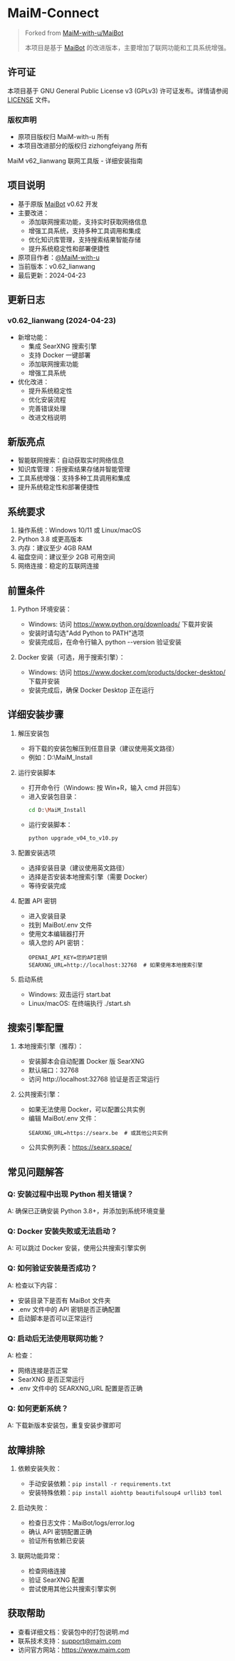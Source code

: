 # MaiM-Connect

> Forked from [MaiM-with-u/MaiBot](https://github.com/MaiM-with-u/MaiBot)
> 
> 本项目是基于 [MaiBot](https://github.com/MaiM-with-u/MaiBot) 的改进版本，主要增加了联网功能和工具系统增强。

## 许可证

本项目基于 GNU General Public License v3 (GPLv3) 许可证发布。详情请参阅 [LICENSE](LICENSE) 文件。

### 版权声明

- 原项目版权归 MaiM-with-u 所有
- 本项目改进部分的版权归 zizhongfeiyang 所有

MaiM v62_lianwang 联网工具版 - 详细安装指南

## 项目说明
* 基于原版 [MaiBot](https://github.com/MaiM-with-u/MaiBot) v0.62 开发
* 主要改进：
  * 添加联网搜索功能，支持实时获取网络信息
  * 增强工具系统，支持多种工具调用和集成
  * 优化知识库管理，支持搜索结果智能存储
  * 提升系统稳定性和部署便捷性
* 原项目作者：[@MaiM-with-u](https://github.com/MaiM-with-u)
* 当前版本：v0.62_lianwang
* 最后更新：2024-04-23

## 更新日志
### v0.62_lianwang (2024-04-23)
* 新增功能：
  * 集成 SearXNG 搜索引擎
  * 支持 Docker 一键部署
  * 添加联网搜索功能
  * 增强工具系统
* 优化改进：
  * 提升系统稳定性
  * 优化安装流程
  * 完善错误处理
  * 改进文档说明

## 新版亮点
* 智能联网搜索：自动获取实时网络信息
* 知识库管理：将搜索结果存储并智能管理
* 工具系统增强：支持多种工具调用和集成
* 提升系统稳定性和部署便捷性

## 系统要求
1. 操作系统：Windows 10/11 或 Linux/macOS
2. Python 3.8 或更高版本
3. 内存：建议至少 4GB RAM
4. 磁盘空间：建议至少 2GB 可用空间
5. 网络连接：稳定的互联网连接

## 前置条件
1. Python 环境安装：
   - Windows: 访问 https://www.python.org/downloads/ 下载并安装
   - 安装时请勾选"Add Python to PATH"选项
   - 安装完成后，在命令行输入 python --version 验证安装

2. Docker 安装（可选，用于搜索引擎）：
   - Windows: 访问 https://www.docker.com/products/docker-desktop/ 下载并安装
   - 安装完成后，确保 Docker Desktop 正在运行

## 详细安装步骤
1. 解压安装包
   - 将下载的安装包解压到任意目录（建议使用英文路径）
   - 例如：D:\MaiM_Install

2. 运行安装脚本
   - 打开命令行（Windows: 按 Win+R，输入 cmd 并回车）
   - 进入安装包目录：
     ```bash
     cd D:\MaiM_Install
     ```
   - 运行安装脚本：
     ```bash
     python upgrade_v04_to_v10.py
     ```

3. 配置安装选项
   - 选择安装目录（建议使用英文路径）
   - 选择是否安装本地搜索引擎（需要 Docker）
   - 等待安装完成

4. 配置 API 密钥
   - 进入安装目录
   - 找到 MaiBot/.env 文件
   - 使用文本编辑器打开
   - 填入您的 API 密钥：
     ```
     OPENAI_API_KEY=您的API密钥
     SEARXNG_URL=http://localhost:32768  # 如果使用本地搜索引擎
     ```

5. 启动系统
   - Windows: 双击运行 start.bat
   - Linux/macOS: 在终端执行 ./start.sh

## 搜索引擎配置
1. 本地搜索引擎（推荐）：
   - 安装脚本会自动配置 Docker 版 SearXNG
   - 默认端口：32768
   - 访问 http://localhost:32768 验证是否正常运行

2. 公共搜索引擎：
   - 如果无法使用 Docker，可以配置公共实例
   - 编辑 MaiBot/.env 文件：
     ```
     SEARXNG_URL=https://searx.be  # 或其他公共实例
     ```
   - 公共实例列表：https://searx.space/

## 常见问题解答
### Q: 安装过程中出现 Python 相关错误？
A: 确保已正确安装 Python 3.8+，并添加到系统环境变量

### Q: Docker 安装失败或无法启动？
A: 可以跳过 Docker 安装，使用公共搜索引擎实例

### Q: 如何验证安装是否成功？
A: 检查以下内容：
   - 安装目录下是否有 MaiBot 文件夹
   - .env 文件中的 API 密钥是否正确配置
   - 启动脚本是否可以正常运行

### Q: 启动后无法使用联网功能？
A: 检查：
   - 网络连接是否正常
   - SearXNG 是否正常运行
   - .env 文件中的 SEARXNG_URL 配置是否正确

### Q: 如何更新系统？
A: 下载新版本安装包，重复安装步骤即可

## 故障排除
1. 依赖安装失败：
   - 手动安装依赖：`pip install -r requirements.txt`
   - 安装特殊依赖：`pip install aiohttp beautifulsoup4 urllib3 toml`

2. 启动失败：
   - 检查日志文件：MaiBot/logs/error.log
   - 确认 API 密钥配置正确
   - 验证所有依赖已安装

3. 联网功能异常：
   - 检查网络连接
   - 验证 SearXNG 配置
   - 尝试使用其他公共搜索引擎实例

## 获取帮助
- 查看详细文档：安装包中的打包说明.md
- 联系技术支持：support@maim.com
- 访问官方网站：https://www.maim.com 